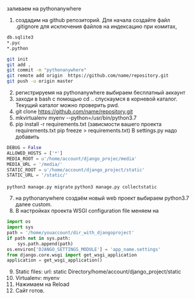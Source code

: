 заливаем на pythonanywhere
1. создадим на github репозиторий.
Для начала создайте файл .gitignore для исключения файлов на индексацию при комитах, 
```bash
db.sqlite3
*.pyc
*.python
```

```bash
git init
git add .
git commit -m "pythonanywhere"
git remote add origin  https://github.com/name/repository.git
git push -u origin master
```

2. регистрируемя на pythonanywhere выбираем бесплатный аккаунт
3. заходи в bash с помощью cd .. спускаумся в корневой каталог.
Текущий каталог можно проверить pwd.
4. git clone https://github.com/name/repository.git
5. mkvirtualenv myenv --python=/usr/bin/python3.7
6. pip install -r requirements.txt
(зависмости вашего проекта requirements.txt pip freeze > requirements.txt)
В settings.py надо добавить 
```python
DEBUG = False
ALLOWED_HOSTS = ['*']
MEDIA_ROOT = u'/home/account/django_projec/media'
MEDIA_URL = '/media/'
STATIC_ROOT = u'/home/account/django_project/static'
STATIC_URL = '/static/'
```
`python3 manage.py migrate`
`python3 manage.py collectstatic`

7.  на pythonanywhere создаём новый web проект выбираем python3.7
далее custom.
8. В настройках проекта WSGI configuration file меняем на 
```python
import os
import sys
path = '/home/youaccount/dir_with_djangoproject'
if path not in sys.path:
    sys.path.append(path)
os.environ['DJANGO_SETTINGS_MODULE'] = 'app_name.settings'
from django.core.wsgi import get_wsgi_application
application = get_wsgi_application()
```
9. Static files:
url: static
Directory/home/account/django_project/static
10. Virtualenv: myenv
11. Нажимаем на Reload
12. Сайт готов.
